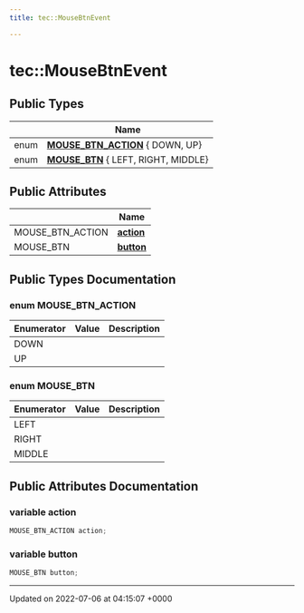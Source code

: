 ```yaml
---
title: tec::MouseBtnEvent

---
```


# tec::MouseBtnEvent





## Public Types

|                | Name           |
| -------------- | -------------- |
| enum| **[MOUSE_BTN_ACTION](/engine/Classes/structtec_1_1_mouse_btn_event/#enum-mouse-btn-action)** { DOWN, UP} |
| enum| **[MOUSE_BTN](/engine/Classes/structtec_1_1_mouse_btn_event/#enum-mouse-btn)** { LEFT, RIGHT, MIDDLE} |

## Public Attributes

|                | Name           |
| -------------- | -------------- |
| MOUSE_BTN_ACTION | **[action](/engine/Classes/structtec_1_1_mouse_btn_event/#variable-action)**  |
| MOUSE_BTN | **[button](/engine/Classes/structtec_1_1_mouse_btn_event/#variable-button)**  |

## Public Types Documentation

### enum MOUSE_BTN_ACTION

| Enumerator | Value | Description |
| ---------- | ----- | ----------- |
| DOWN | |   |
| UP | |   |




### enum MOUSE_BTN

| Enumerator | Value | Description |
| ---------- | ----- | ----------- |
| LEFT | |   |
| RIGHT | |   |
| MIDDLE | |   |




## Public Attributes Documentation

### variable action

```cpp
MOUSE_BTN_ACTION action;
```


### variable button

```cpp
MOUSE_BTN button;
```


-------------------------------

Updated on 2022-07-06 at 04:15:07 +0000